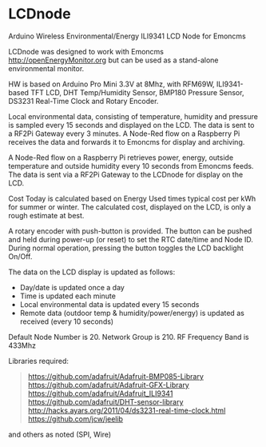 ﻿# LCDnode
Arduino Wireless Environmental/Energy ILI9341 LCD Node for Emoncms

LCDnode was designed to work with Emoncms http://openEnergyMonitor.org but can be used as a stand-alone environmental monitor.

HW is based on Arduino Pro Mini 3.3V at 8Mhz, with RFM69W, ILI9341-based TFT LCD, DHT Temp/Humidity Sensor, BMP180 Pressure Sensor, DS3231 Real-Time Clock and Rotary Encoder.

Local environmental data, consisting of temperature, humidity and pressure is sampled every 15 seconds and displayed on the LCD. The data is sent to a RF2Pi Gateway every 3 minutes. A Node-Red flow on a Raspberry Pi receives the data and forwards it to Emoncms for display and archiving.

A Node-Red flow on a Raspberry Pi retrieves power, energy, outside temperature and outside humidity every 10 seconds from Emoncms feeds. The data is sent via a RF2Pi Gateway to the LCDnode for display on the LCD.

Cost Today is calculated based on Energy Used times typical cost per kWh for summer or winter. The calculated cost, displayed on the LCD, is only a rough estimate at best.

A rotary encoder with push-button is provided. The button can be pushed and held during power-up (or reset) to set the RTC date/time and Node ID. During normal operation, pressing the button toggles the LCD backlight On/Off.

The data on the LCD display is updated as follows:

   - Day/date is updated once a day
   - Time is updated each minute
   - Local environmental data is updated every 15 seconds
   - Remote data (outdoor temp & humidity/power/energy) is 	updated as received (every 10 seconds)

Default Node Number is 20. Network Group is 210. RF Frequency Band is 433Mhz

Libraries required:

> https://github.com/adafruit/Adafruit-BMP085-Library
> https://github.com/adafruit/Adafruit-GFX-Library
> https://github.com/adafruit/Adafruit_ILI9341
> https://github.com/adafruit/DHT-sensor-library
> http://hacks.ayars.org/2011/04/ds3231-real-time-clock.html
> https://github.com/jcw/jeelib

and others as noted (SPI, Wire)
